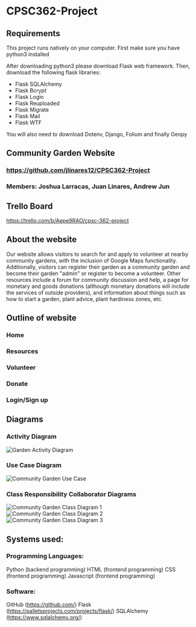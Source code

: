 # CPSC362-Project

## Requirements

This project runs natively on your computer.
First make sure you have python3 installed

After downloading python3 please download Flask web framework.
Then, download the following flask libraries:
* Flask SQLAlchemy
* Flask Bcrypt
* Flask Login
* Flask Reuploaded
* Flask Migrate
* Flask Mail
* Flask WTF

You will also need to download Dotenv, Django, Folium and finally Geopy

## Community Garden Website

### https://github.com/jlinares12/CPSC362-Project

### Members: Joshua Larracas, Juan Linares, Andrew Jun

## Trello Board
https://trello.com/b/Aepe9RAO/cpsc-362-project



## About the website

Our website allows visitors to search for and apply to volunteer at nearby community gardens, with the inclusion of Google Maps functionality. Additionally, visitors can register their garden as a community garden and become their garden "admin" or register to become a volunteer. Other resources include a forum for community discussion and help, a page for monetary and goods donations (although monetary donations will include the services of outside providers), and information about things such as how to start a garden, plant advice, plant hardiness zones, etc.


## Outline of website

### Home

### Resources

### Volunteer

### Donate

### Login/Sign up

## Diagrams
### Activity Diagram
![Garden Activity Diagram](https://github.com/user-attachments/assets/0e2d1469-47ff-40fb-936c-ffe00cff3206)
### Use Case Diagram
![Community Garden Use Case](https://github.com/user-attachments/assets/4a908f68-a800-4427-a4e4-906f0306526a)
### Class Responsibility Collaborator Diagrams
![Community Garden Class Diagram 1](https://github.com/user-attachments/assets/8762bc62-7ff3-4c1c-be51-f13ea8507fb3)
![Community Garden Class Diagram 2](https://github.com/user-attachments/assets/90f6b370-d37f-4c90-a75c-4611caf8cfcc)
![Community Garden Class Diagram 3](https://github.com/user-attachments/assets/5b06f163-20fe-4793-92e9-4e31e6146a39)


## Systems used:

### Programming Languages:

Python      (backend programming)
HTML       (frontend programming)
CSS        (frontend programming)
Javascript (frontend programming)


### Software:

GitHub (https://github.com/)
Flask (https://palletsprojects.com/projects/flask/)
SQLAlchemy (https://www.sqlalchemy.org/)

